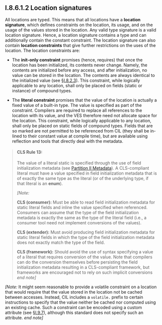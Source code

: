 ## I.8.6.1.2 Location signatures

All locations are typed. This means that all locations have a **location signature**, which defines constraints on the location, its usage, and on the usage of the values stored in the location. Any valid type signature is a valid location signature. Hence, a location signature contains a type and can additionally contain the constant constraint. The location signature can also contain **location constraints** that give further restrictions on the uses of the location. The location constraints are:

 * The **init-only constraint** promises (hence, requires) that once the location has been initialized, its contents never change. Namely, the contents are initialized before any access, and after initialization, no value can be stored in the location. The contents are always identical to the initialized value (see §[I.8.2.3](i.8.2.3-classes-interfaces-and-objects.md)). This constraint, while logically applicable to any location, shall only be placed on fields (static or instance) of compound types.

 * The **literal constraint** promises that the value of the location is actually a fixed value of a built-in type. The value is specified as part of the constraint. Compilers are required to replace all references to the location with its value, and the VES therefore need not allocate space for the location. This constraint, while logically applicable to any location, shall only be placed on static fields of compound types. Fields that are so marked are not permitted to be referenced from CIL (they shall be in-lined to their constant value at compile time), but are available using reflection and tools that directly deal with the metadata.

> #### CLS Rule 13:
>
> The value of a literal static is specified through the use of field initialization metadata (see [Partition II Metadata](ii.5.9-attributes-and-metadata.md)). A CLS-compliant literal must have a value specified in field initialization metadata that is of exactly the same type as the literal (or of the underlying type, if that literal is an **enum**).
>
> _[Note:_
>
> **CLS (consumer):** Must be able to read field initialization metadata for static literal fields and inline the value specified when referenced. Consumers can assume that the type of the field initialization metadata is exactly the same as the type of the literal field (i.e., a consumer tool need not implement conversions of the values).
>
> **CLS (extender):** Must avoid producing field initialization metadata for static literal fields in which the type of the field initialization metadata does not exactly match the type of the field.
>
> **CLS (framework):** Should avoid the use of syntax specifying a value of a literal that requires conversion of the value. Note that compilers can do the conversion themselves before persisting the field initialization metadata resulting in a CLS-compliant framework, but frameworks are encouraged not to rely on such implicit conversions _end note]_

_[Note:_ It might seem reasonable to provide a volatile constraint on a location that would require that the value stored in the location not be cached between accesses. Instead, CIL includes a `volatile.` prefix to certain instructions to specify that the value neither be cached nor computed using an existing cache. Such a constraint can be encoded using a custom attribute (see §[I.9.7](i.9.7-metadata-extensibility.md)), although this standard does not specify such an attribute. _end note]_
